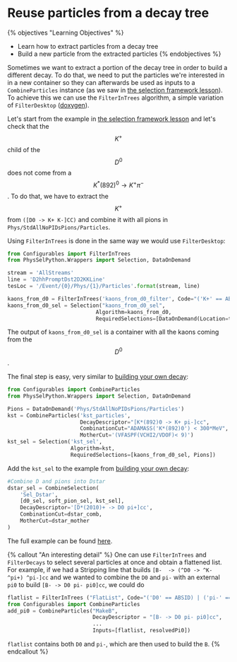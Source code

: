 # Reuse particles from a decay tree

{% objectives "Learning Objectives" %}
* Learn how to extract particles from a decay tree
* Build a new particle from the extracted particles
{% endobjectives %}

Sometimes we want to extract a portion of the decay tree in order to build a different decay.
To do that, we need to put the particles we're interested in in a new container so they can afterwards be used as inputs to a `CombineParticles` instance (as we saw in [the selection framework lesson](/second-analysis-steps/building-decays-part-0.md)).
To achieve this we can use the `FilterInTrees` algorithm, a simple variation of `FilterDesktop` ([doxygen](http://lhcb-doxygen.web.cern.ch/lhcb-doxygen/davinci/latest/d0/d0c/class_filter_desktop.html)).

Let's start from the example in [the selection framework lesson](/second-analysis-steps/building-decays-part0.md) and let's check that the $$K^+$$ child of the $$D^0$$ does not come from a $$K^{*}(892)^{0} \to K^{+}\pi^{-}$$.
To do that, we have to extract the $$K^+$$ from `([D0 -> K+ K-]CC)` and combine it with all pions in `Phys/StdAllNoPIDsPions/Particles`.

Using `FilterInTrees` is done in the same way we would use `FilterDesktop`:

```python
from Configurables import FilterInTrees
from PhysSelPython.Wrappers import Selection, DataOnDemand

stream = 'AllStreams'
line = 'D2hhPromptDst2D2KKLine'
tesLoc = '/Event/{0}/Phys/{1}/Particles'.format(stream, line)

kaons_from_d0 = FilterInTrees('kaons_from_d0_filter', Code="('K+' == ABSID)")
kaons_from_d0_sel = Selection("kaons_from_d0_sel",
                            Algorithm=kaons_from_d0,
                            RequiredSelections=[DataOnDemand(Location=tesLoc)])
```

The output of `kaons_from_d0_sel` is a container with all the kaons coming from the $$D^0$$.

The final step is easy, very similar to [building your own decay](/second-analysis-steps/building-decays-part0.md):

```python
from Configurables import CombineParticles
from PhysSelPython.Wrappers import Selection, DataOnDemand

Pions = DataOnDemand('Phys/StdAllNoPIDsPions/Particles')
kst = CombineParticles('kst_particles',
                       DecayDescriptor="[K*(892)0 -> K+ pi-]cc",
                       CombinationCut="ADAMASS('K*(892)0') < 300*MeV",
                       MotherCut='(VFASPF(VCHI2/VDOF)< 9)')
kst_sel = Selection('kst_sel',
                    Algorithm=kst,
                    RequiredSelections=[kaons_from_d0_sel, Pions])
```

Add the `kst_sel` to the example from [building your own decay](/second-analysis-steps/building-decays-part0.md):

```python
#Combine D and pions into Dstar                                                                                                              
dstar_sel = CombineSelection(
    'Sel_Dstar',
    [d0_sel, soft_pion_sel, kst_sel],
    DecayDescriptor='[D*(2010)+ -> D0 pi+]cc',
    CombinationCut=dstar_comb,
    MotherCut=dstar_mother
)
```

The full example can be found [here](code/filter-in-trees.py).

{% callout "An interesting detail" %}
One can use `FilterInTrees` and `FilterDecays` to select several particles at
once and obtain a flattened list.
For example, if we had a Stripping line that builds `[B-  -> (^D0 -> ^K- ^pi+) ^pi-]cc` and we wanted to combine the `D0` and `pi-` with an external `pi0` to build `[B- -> D0 pi- pi0]cc`, we could do
```python
flatlist = FilterInTrees ("FlatList", Code="('D0' == ABSID) | ('pi-' == ABSID)")
from Configurables import CombineParticles
add_pi0 = CombineParticles("MakeB",
                           DecayDescriptor = "[B- -> D0 pi- pi0]cc",
                           ...
                           Inputs=[flatlist, resolvedPi0])
```
`flatlist` contains both `D0` and `pi-`, which are then used to build the `B`.
{% endcallout %}
